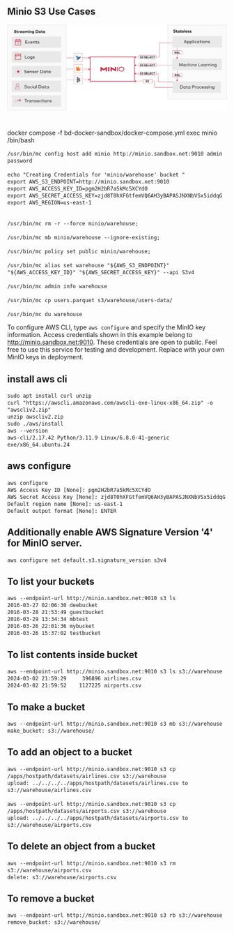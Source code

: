 #
## Minio S3 Use Cases 
![s3-compatibility.svg](images%2Fs3-compatibility.svg)

#
# 
#
docker compose -f bd-docker-sandbox/docker-compose.yml exec minio /bin/bash

```shell
/usr/bin/mc config host add minio http://minio.sandbox.net:9010 admin password

echo "Creating Credentials for 'minio/warehouse' bucket "
export AWS_S3_ENDPOINT=http://minio.sandbox.net:9010
export AWS_ACCESS_KEY_ID=pgm2H2bR7a5kMc5XCYdO
export AWS_SECRET_ACCESS_KEY=zjd8T0hXFGtfemVQ6AH3yBAPASJNXNbVSx5iddqG
export AWS_REGION=us-east-1

 
/usr/bin/mc rm -r --force minio/warehouse;

/usr/bin/mc mb minio/warehouse --ignore-existing;

/usr/bin/mc policy set public minio/warehouse;

/usr/bin/mc alias set warehouse "${AWS_S3_ENDPOINT}" "${AWS_ACCESS_KEY_ID}" "${AWS_SECRET_ACCESS_KEY}" --api S3v4

/usr/bin/mc admin info warehouse

/usr/bin/mc cp users.parquet s3/warehouse/users-data/

/usr/bin/mc du warehouse

```


To configure AWS CLI, type `aws configure` and specify the MinIO key information.
Access credentials shown in this example belong to http://minio.sandbox.net:9010.
These credentials are open to public. Feel free to use this service for testing and development. Replace with your own MinIO keys in deployment.

## install aws cli
```shell
sudo apt install curl unzip
curl "https://awscli.amazonaws.com/awscli-exe-linux-x86_64.zip" -o "awscliv2.zip"
unzip awscliv2.zip
sudo ./aws/install
aws --version
aws-cli/2.17.42 Python/3.11.9 Linux/6.8.0-41-generic exe/x86_64.ubuntu.24
```
## aws configure
```shell
aws configure
AWS Access Key ID [None]: pgm2H2bR7a5kMc5XCYdO
AWS Secret Access Key [None]: zjd8T0hXFGtfemVQ6AH3yBAPASJNXNbVSx5iddqG
Default region name [None]: us-east-1
Default output format [None]: ENTER
```


## Additionally enable AWS Signature Version '4' for MinIO server.
```shell
aws configure set default.s3.signature_version s3v4
```

## To list your buckets
```shell
aws --endpoint-url http://minio.sandbox.net:9010 s3 ls
2016-03-27 02:06:30 deebucket
2016-03-28 21:53:49 guestbucket
2016-03-29 13:34:34 mbtest
2016-03-26 22:01:36 mybucket
2016-03-26 15:37:02 testbucket
```

## To list contents inside bucket
```shell
aws --endpoint-url http://minio.sandbox.net:9010 s3 ls s3://warehouse
2024-03-02 21:59:29     396896 airlines.csv
2024-03-02 21:59:52    1127225 airports.csv
```

## To make a bucket
```shell
aws --endpoint-url http://minio.sandbox.net:9010 s3 mb s3://warehouse
make_bucket: s3://warehouse/
```

## To add an object to a bucket
```shell
aws --endpoint-url http://minio.sandbox.net:9010 s3 cp /apps/hostpath/datasets/airlines.csv s3://warehouse
upload: ../../../../apps/hostpath/datasets/airlines.csv to s3://warehouse/airlines.csv

aws --endpoint-url http://minio.sandbox.net:9010 s3 cp /apps/hostpath/datasets/airports.csv s3://warehouse
upload: ../../../../apps/hostpath/datasets/airports.csv to s3://warehouse/airports.csv

```

## To delete an object from a bucket
```shell
aws --endpoint-url http://minio.sandbox.net:9010 s3 rm s3://warehouse/airports.csv
delete: s3://warehouse/airports.csv
```

## To remove a bucket
```shell
aws --endpoint-url http://minio.sandbox.net:9010 s3 rb s3://warehouse
remove_bucket: s3://warehouse/
```

